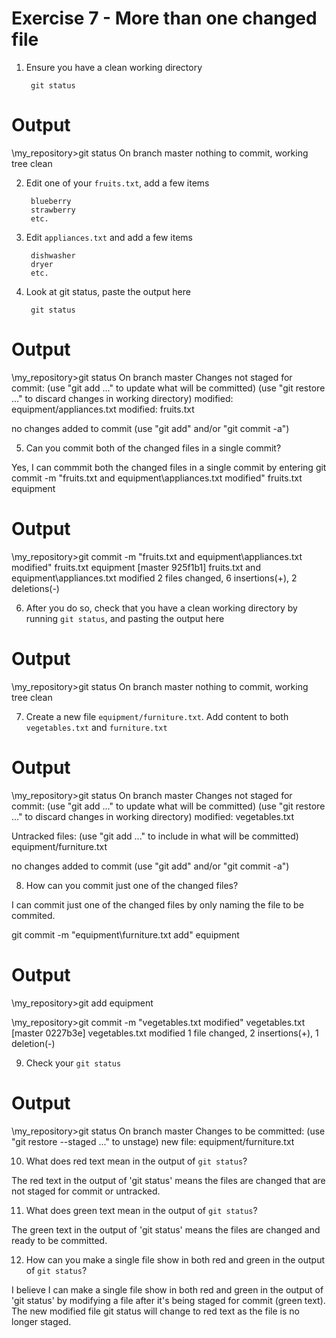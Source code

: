 # Exercise 7 - More than one changed file

1. Ensure you have a clean working directory

        git status

Output
======
\my_repository>git status
On branch master
nothing to commit, working tree clean

2. Edit one of your `fruits.txt`, add a few items

        blueberry
        strawberry
        etc.

3. Edit `appliances.txt` and add a few items

        dishwasher
        dryer
        etc.

4. Look at git status, paste the output here

        git status

Output
======
\my_repository>git status
On branch master
Changes not staged for commit:
  (use "git add <file>..." to update what will be committed)
  (use "git restore <file>..." to discard changes in working directory)
        modified:   equipment/appliances.txt
        modified:   fruits.txt

no changes added to commit (use "git add" and/or "git commit -a")

5. Can you commit both of the changed files in a single commit?

Yes, I can commmit both the changed files in a single commit by entering 
git commit -m "fruits.txt and equipment\appliances.txt modified" fruits.txt equipment

Output
======
\my_repository>git commit -m "fruits.txt and equipment\appliances.txt modified" fruits.txt equipment
[master 925f1b1] fruits.txt and equipment\appliances.txt modified
 2 files changed, 6 insertions(+), 2 deletions(-)

6. After you do so, check that you have a clean working directory by running `git status`, and pasting the output here

Output
======
\my_repository>git status
On branch master
nothing to commit, working tree clean

7. Create a new file `equipment/furniture.txt`. Add content to both `vegetables.txt` and `furniture.txt`

Output
======
\my_repository>git status
On branch master
Changes not staged for commit:
  (use "git add <file>..." to update what will be committed)
  (use "git restore <file>..." to discard changes in working directory)
        modified:   vegetables.txt

Untracked files:
  (use "git add <file>..." to include in what will be committed)
        equipment/furniture.txt

no changes added to commit (use "git add" and/or "git commit -a")

8. How can you commit just one of the changed files?

I can commit just one of the changed files by only naming the file to be commited.

git commit -m "equipment\furniture.txt add" equipment

Output
======
\my_repository>git add equipment

\my_repository>git commit -m "vegetables.txt modified" vegetables.txt
[master 0227b3e] vegetables.txt modified
 1 file changed, 2 insertions(+), 1 deletion(-)

9. Check your `git status`

Output
======
\my_repository>git status
On branch master
Changes to be committed:
  (use "git restore --staged <file>..." to unstage)
        new file:   equipment/furniture.txt

10. What does red text mean in the output of `git status`?

The red text in the output of 'git status' means the files are changed that are not staged for commit or untracked.

11. What does green text mean in the output of `git status`?

The green text in the output of 'git status' means the files are changed and ready to be committed.

12. How can you make a single file show in both red and green in the output of `git status`?

I believe I can make a single file show in both red and green in the output of 'git status' by modifying a file after it's being staged for commit (green text). The new modified file git status will change to red text as the file is no longer staged. 
